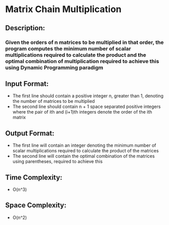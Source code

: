 # Matrix Chain Multiplication
## Description:
### Given the orders of n matrices to be multiplied in that order, the program computes the minimum number of scalar multiplications required to calculate the product and the optimal combination of multiplication required to achieve this using Dynamic Programming paradigm
## Input Format:
* The first line should contain a positive integer n, greater than 1, denoting the number of matrices to be multiplied
* The second line should contain n + 1 space separated positive integers where the pair of ith and (i+1)th integers denote the order of the ith matrix
## Output Format:
* The first line will contain an integer denoting the minimum number of scalar multiplications required to calculate the product of the matrices
* The second line will contain the optimal combination of the matrices using parentheses, required to achieve this
## Time Complexity:
* O(n^3)
## Space Complexity:
* O(n^2)